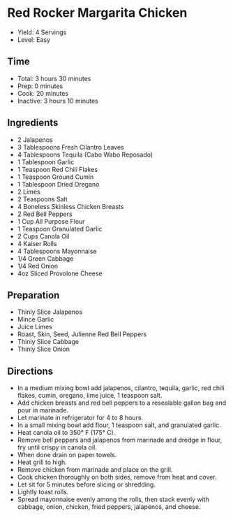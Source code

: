 # Red Rocker Margarita Chicken

* Yield: 4 Servings
* Level: Easy

## Time

* Total: 3 hours 30 minutes
* Prep: 0 minutes
* Cook: 20 minutes
* Inactive: 3 hours 10 minutes

## Ingredients

* 2 Jalapenos
* 3 Tablespoons Fresh Cilantro Leaves
* 4 Tablespoons Tequila (Cabo Wabo Reposado)
* 1 Tablespoon Garlic
* 1 Teaspoon Red Chili Flakes
* 1 Teaspoon Ground Cumin
* 1 Tablespoon Dried Oregano
* 2 Limes
* 2 Teaspoons Salt
* 4 Boneless Skinless Chicken Breasts
* 2 Red Bell Peppers
* 1 Cup All Purpose Flour
* 1 Teaspoon Granulated Garlic
* 2 Cups Canola Oil
* 4 Kaiser Rolls
* 4 Tablespoons Mayonnaise
* 1/4 Green Cabbage
* 1/4 Red Onion
* 4oz Sliced Provolone Cheese

## Preparation

* Thinly Slice Jalapenos
* Mince Garlic
* Juice Limes
* Roast, Skin, Seed, Julienne Red Bell Peppers
* Thinly Slice Cabbage
* Thinly Slice Onion

## Directions

* In a medium mixing bowl add jalapenos, cilantro, tequila, garlic, red chili flakes, cumin, oregano, lime juice, 1 teaspoon salt.
* Add chicken breasts and red bell peppers to a resealable gallon bag and pour in marinade.
* Let marinate in refrigerator for 4 to 8 hours.
* In a small mixing bowl add flour, 1 teaspoon salt, and granulated garlic.
* Heat canola oil to 350&deg; F (175&deg; C).
* Remove bell peppers and jalapenos from marinade and dredge in flour, fry until crispy in canola oil.
* When done drain on paper towels.
* Heat grill to high.
* Remove chicken from marinade and place on the grill.
* Cook chicken thoroughly on both sides, remove from heat and cover.
* Let sit for 5 minutes before slicing or shredding.
* Lightly toast rolls.
* Spread mayonnaise evenly among the rolls, then stack evenly with cabbage, onion, chicken, fried peppers, jalapenos, and cheese.